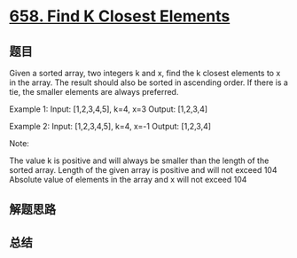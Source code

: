 # [658. Find K Closest Elements](https://leetcode.com/problems/find-k-closest-elements/)

## 题目

        
Given a sorted array, two integers k and x, find the k closest elements to x in the array.  The result should also be sorted in ascending order.
If there is a tie,  the smaller elements are always preferred.


Example 1:
Input: [1,2,3,4,5], k=4, x=3
Output: [1,2,3,4]




Example 2:
Input: [1,2,3,4,5], k=4, x=-1
Output: [1,2,3,4]



Note:

The value k is positive and will always be smaller than the length of the sorted array.
 Length of the given array is positive and will not exceed 104
 Absolute value of elements in the array and x will not exceed 104


      

## 解题思路


## 总结


